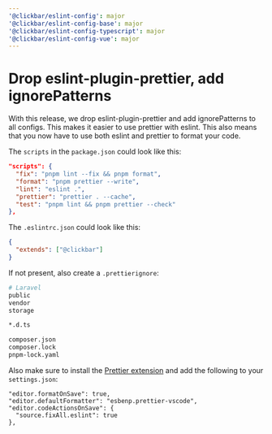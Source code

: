 ```yaml
---
'@clickbar/eslint-config': major
'@clickbar/eslint-config-base': major
'@clickbar/eslint-config-typescript': major
'@clickbar/eslint-config-vue': major
---
```


# Drop eslint-plugin-prettier, add ignorePatterns

With this release, we drop eslint-plugin-prettier and add ignorePatterns to all configs.
This makes it easier to use prettier with eslint. This also means that you now have to use
both eslint and prettier to format your code.

The `scripts` in the `package.json` could look like this:

```json
"scripts": {
  "fix": "pnpm lint --fix && pnpm format",
  "format": "pnpm prettier --write",
  "lint": "eslint .",
  "prettier": "prettier . --cache",
  "test": "pnpm lint && pnpm prettier --check"
},
```

The `.eslintrc.json` could look like this:

```json
{
  "extends": ["@clickbar"]
}
```

If not present, also create a `.prettierignore`:

```sh
# Laravel
public
vendor
storage

*.d.ts

composer.json
composer.lock
pnpm-lock.yaml
```

Also make sure to install the [Prettier extension](https://marketplace.visualstudio.com/items?itemName=esbenp.prettier-vscode) and add the following to your `settings.json`:

```jsonc
"editor.formatOnSave": true,
"editor.defaultFormatter": "esbenp.prettier-vscode",
"editor.codeActionsOnSave": {
  "source.fixAll.eslint": true
},
```

